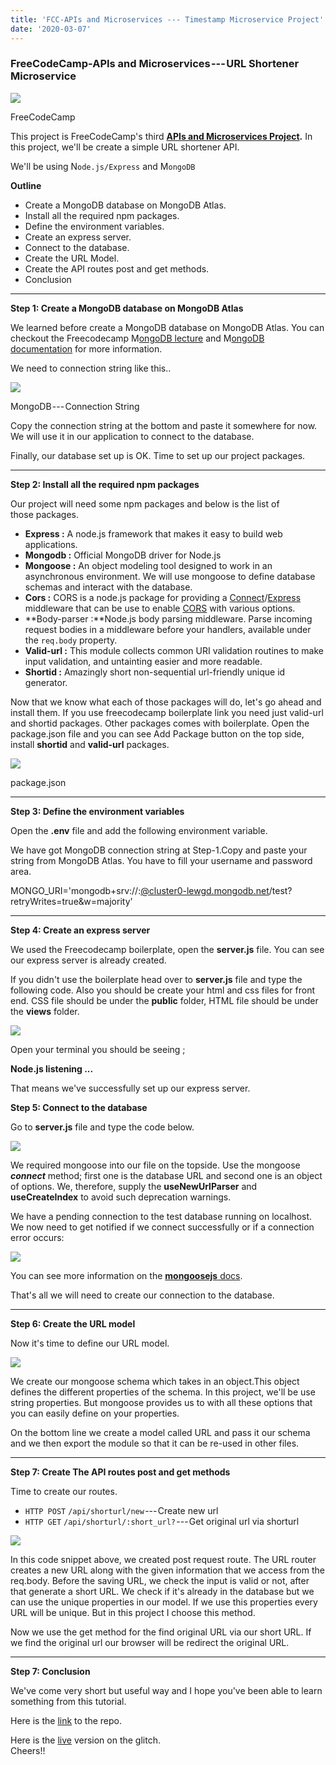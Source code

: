 ```yaml
---
title: 'FCC-APIs and Microservices --- Timestamp Microservice Project'
date: '2020-03-07'
---
```


### FreeCodeCamp-APIs and Microservices --- URL Shortener Microservice

![](https://cdn-images-1.medium.com/max/800/1*-mfOs1DY8p5HM0TIv-m4BQ.jpeg)

FreeCodeCamp

This project is FreeCodeCamp's third [**APIs and Microservices Project**](https://www.freecodecamp.org/learn/apis-and-microservices/apis-and-microservices-projects/url-shortener-microservice)**.** In this project, we'll be create a simple URL shortener API.

We'll be using N`ode.js/Express` and M`ongoDB`

**Outline**

-   Create a MongoDB database on MongoDB Atlas.
-   Install all the required npm packages.
-   Define the environment variables.
-   Create an express server.
-   Connect to the database.
-   Create the URL Model.
-   Create the API routes post and get methods.
-   Conclusion

* * * * *

**Step 1: Create a MongoDB database on MongoDB Atlas**

We learned before create a MongoDB database on MongoDB Atlas. You can checkout the Freecodecamp M[ongoDB lecture](https://www.freecodecamp.org/learn/apis-and-microservices/mongodb-and-mongoose/) and M[ongoDB documentation](https://www.mongodb.com/) for more information.

We need to connection string like this..

![](https://cdn-images-1.medium.com/max/800/1*UDUNv_g7usmvTgaWmLkrTw.png)

MongoDB --- Connection String

Copy the connection string at the bottom and paste it somewhere for now. We will use it in our application to connect to the database.

Finally, our database set up is OK. Time to set up our project packages.

* * * * *

**Step 2: Install all the required npm packages**

Our project will need some npm packages and below is the list of\
those packages.

-   **Express :** A node.js framework that makes it easy to build web\
    applications.
-   **Mongodb :** Official MongoDB driver for Node.js
-   **Mongoose :** An object modeling tool designed to work in an\
    asynchronous environment. We will use mongoose to define database\
    schemas and interact with the database.
-   **Cors :** CORS is a node.js package for providing a [Connect](http://www.senchalabs.org/connect/)/[Express](http://expressjs.com/) middleware that can be use to enable [CORS](http://en.wikipedia.org/wiki/Cross-origin_resource_sharing) with various options.
-   **Body-parser :**Node.js body parsing middleware. Parse incoming request bodies in a middleware before your handlers, available under the `req.body` property.
-   **Valid-url :** This module collects common URI validation routines to make input validation, and untainting easier and more readable.
-   **Shortid :** Amazingly short non-sequential url-friendly unique id generator.

Now that we know what each of those packages will do, let's go ahead and\
install them. If you use freecodecamp boilerplate link you need just valid-url and shortid packages. Other packages comes with boilerplate. Open the package.json file and you can see Add Package button on the top side, install **shortid** and **valid-url** packages.

![](https://cdn-images-1.medium.com/max/800/1*XDug3ByxiHQKBBRMh49E4A.png)

package.json

* * * * *

**Step 3: Define the environment variables**

Open the **.env** file and add the following environment variable.

We have got MongoDB connection string at Step-1.Copy and paste your string from MongoDB Atlas. You have to fill your username and password area.

MONGO_URI='mongodb+srv://<yourusername>:<yourpassword>[@cluster0-lewgd.mongodb.net](mailto:Aa12345@cluster0-lewgd.mongodb.net)/test?retryWrites=true&w=majority'

* * * * *

**Step 4: Create an express server**

We used the Freecodecamp boilerplate, open the **server.js** file. You can see our express server is already created.

If you didn't use the boilerplate head over to **server.js** file and type the following code. Also you should be create your html and css files for front end. CSS file should be under the **public** folder, HTML file should be under the **views** folder.

![](https://cdn-images-1.medium.com/max/800/1*aRQinQ_EwlXhnNKeZmHqHw.png)

Open your terminal you should be seeing ;

**Node.js listening ...**

That means we've successfully set up our express server.

**Step 5: Connect to the database**

Go to **server.js** file and type the code below.

![](https://cdn-images-1.medium.com/max/800/1*zms_b8k0R-u4hMIFX6Cx-Q.png)

We required mongoose into our file on the topside. Use the mongoose ***connect*** method; first one is the database URL and second one is an object of options. We, therefore, supply the **useNewUrlParser** and **useCreateIndex** to avoid such deprecation warnings.

We have a pending connection to the test database running on localhost. We now need to get notified if we connect successfully or if a connection error occurs:

![](https://cdn-images-1.medium.com/max/800/1*cbLzFyifORQkKhABRX9Q8A.png)

You can see more information on the [**mongoosejs** docs](https://mongoosejs.com/docs/).

That's all we will need to create our connection to the database.

* * * * *

**Step 6: Create the URL model**

Now it's time to define our URL model.

![](https://cdn-images-1.medium.com/max/800/1*XxUoR7lJqp7EleXU7oonRA.png)

We create our mongoose schema which takes in an object.This object\
defines the different properties of the schema. In this project, we'll be use string properties. But mongoose provides us to with all these options that you can easily define on your properties.

On the bottom line we create a model called URL and pass it our schema and we then export the module so that it can be re-used in other files.

* * * * *

**Step 7: Create The API routes post and get methods**

Time to create our routes.

-   `HTTP POST` `/api/shorturl/new` --- Create new url
-   `HTTP GET` `/api/shorturl/:short_url?` --- Get original url via shorturl

![](https://cdn-images-1.medium.com/max/800/1*xvK41cOZnvwncoZaq89jvg.png)

In this code snippet above, we created post request route. The URL router creates a new URL along with the given information that we access from the req.body. Before the saving URL, we check the input is valid or not, after that generate a short URL. We check if it's already in the database but we can use the unique properties in our model. If we use this properties every URL will be unique. But in this project I choose this method.

Now we use the get method for the find original URL via our short URL. If we find the original url our browser will be redirect the original URL.

* * * * *

**Step 7: Conclusion**

We've come very short but useful way and I hope you've been able to learn something from this tutorial.

Here is the [link](https://github.com/baristure/FCC-urlshortener) to the repo.

Here is the [live](https://bdev-fccurl.glitch.me/) version on the glitch.\
Cheers!!